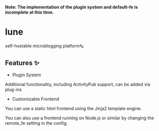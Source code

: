 **Note: The implementation of the plugin system and default-fe is incomplete at this time.**
# lune
self-hostable microblogging platform🪐

## Features ✨
* Plugin System

Additional functionality, including ActivityPub support, can be added via plug-ins
* Customizable Frontend

You can use a static html frontend using the Jinja2 template engine.

You can also use a frontend running on Node.js or similar by changing the remote_fe setting in the config.
